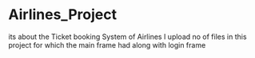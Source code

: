# Airlines_Project
its about the Ticket booking System of Airlines
I upload no of files in this project for which the main frame had along with login frame
